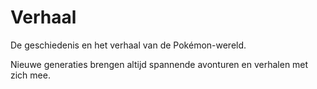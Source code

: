 # Verhaal
De geschiedenis en het verhaal van de Pokémon-wereld.

Nieuwe generaties brengen altijd spannende avonturen en verhalen met zich mee.
